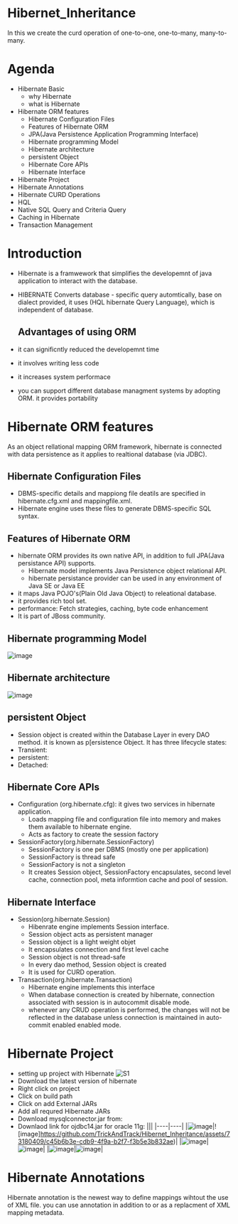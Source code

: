 # Hibernet_Inheritance
In this we create the curd operation of one-to-one, one-to-many, many-to-many. 
# Agenda
* Hibernate Basic
  * why Hibernate
  * what is Hibernate
* Hibernate ORM features
  * Hibernate Configuration Files
  * Features of Hibernate ORM
  * JPA(Java Persistence Application Programming Interface)
  * Hibernate programming Model
  * Hibernate architecture
  * persistent Object
  * Hibernate Core APIs
  * Hibernate Interface
* Hibernate Project
* Hibernate Annotations
* Hibernate CURD Operations
* HQL
* Native SQL Query and Criteria Query
* Caching in Hibernate
* Transaction Management

# Introduction
* Hibernate is a framwework that simplifies the developemnt of java application to interact with the database.
* HIBERNATE Converts database - specific query automtically, base on dialect provided, it uses (HQL hibernate Query Language), which is independent of database.


  ## Advantages of using ORM
* it can significntly reduced the developemnt time
* it involves writing less code
* it increases system performace
* you can support different database managment systems by adopting ORM. it provides portability

# Hibernate ORM features
As an object rellational mapping ORM framework, hibernate is connected with data persistence as it applies to realtional database (via JDBC).
 ## Hibernate Configuration Files
 * DBMS-specific details and mappiong file deatils are specified in hibernate.cfg.xml and mappingfile.xml.
 * Hibernate engine uses these files to generate DBMS-specific SQL syntax.
 ## Features of Hibernate ORM
 * hibernate ORM provides its own native API, in addition to full JPA(Java persistance API) supports.
   * Hibernate model implements Java Persistence object relational API.
   * hibernate persistance provider can be used in any environment of Java SE or Java EE
 * it maps Java POJO's(Plain Old Java Object) to releational database.
 * it provides rich tool set.
 * performance: Fetch strategies, caching, byte code enhancement
 * It is part of JBoss community.
 ## Hibernate programming Model
 ![image](https://github.com/TrickAndTrack/Hibernet_Inheritance/assets/73180409/cd8239f7-1c3c-44cf-afd9-414acbdca650)
 ## Hibernate architecture
 ![image](https://github.com/TrickAndTrack/Hibernet_Inheritance/assets/73180409/af5a3d48-01a8-412f-a69b-4542ec854c95)
 ## persistent Object
 * Session object is created within the Database Layer in every DAO method. it is known as p[ersistence Object.
 It has three lifecycle states:
 * Transient:
 * persistent:
 * Detached:
 ## Hibernate Core APIs
 * Configuration (org.hibernate.cfg): it gives two services in hibernate application.
   * Loads mapping file and configuration file into memory and makes them available to hibernate engine.
   * Acts as factory to create the session factory
 * SessionFactory(org.hibernate.SessionFactory)
   * SessionFactory is one per DBMS (mostly one per application)
   * SessionFactory is thread safe
   * SessionFactory is not a singleton
   * It creates Session object, SessionFactory encapsulates, second level cache, connection pool, meta informtion cache and pool of session.
 ## Hibernate Interface
 * Session(org.hibernate.Session)
   * Hibenrate engine implements Session interface.
   * Session object acts as persistent manager
   * Session object is a light weight objet
   * It encapsulates connection and first level cache
   * Session object is not thread-safe
   * In every dao method, Session object is created
   * It is used for CURD operation.
 * Transaction(org.hibernate.Transaction)
   * Hibernate engine implements this interface
   * When database connection is created by hibernate, connection associated with session is in autocommit disable mode.
   * whenever any CRUD operation is performed, the changes will not be reflected in the database unless connection is maintained in auto-commit enabled enabled mode.
# Hibernate Project
* setting up project with Hibernate
![S1](https://github.com/TrickAndTrack/Hibernet_Inheritance/assets/73180409/da959fb9-4346-4b24-a944-6b3466293b0d)
* Download the latest version of hibernate
* Right click on project
* Click on build path
* Click on add External JARs
* Add all requred Hibernate JARs
* Download mysqlconnector.jar from:
* Downlaod link for ojdbc14.jar for oracle 11g:
|||
|----|----|
|![image](https://github.com/TrickAndTrack/Hibernet_Inheritance/assets/73180409/d51aae87-192a-4e15-9921-cbb10d5fdd39)|![image]https://github.com/TrickAndTrack/Hibernet_Inheritance/assets/73180409/c45b6b3e-cdb9-4f9a-b2f7-f3b5e3b832ae)|
|![image](https://github.com/TrickAndTrack/Hibernet_Inheritance/assets/73180409/67c6e73d-c0f5-43ba-88e5-1107482c5137)|![image](https://github.com/TrickAndTrack/Hibernet_Inheritance/assets/73180409/5d96a04f-441e-4cdd-904d-e1bca9ff01ba)|
|![image](https://github.com/TrickAndTrack/Hibernet_Inheritance/assets/73180409/3500c6cf-91f6-46f5-b099-58291ebd23d5)|![image](https://github.com/TrickAndTrack/Hibernet_Inheritance/assets/73180409/9212efae-b19b-4a14-a9e1-671eacf2e5ad)|

# Hibernate Annotations
Hibernate annotation is the newest way to define mappings wihtout the use of XML file. you can use annotation in addition to or as a replacment of XML mapping metadata.



 
 

